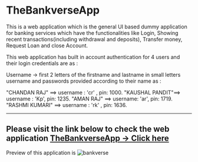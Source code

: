 # TheBankverseApp
This is a web application which is the general UI based dummy application for banking services which have the functionalities like Login, Showing recent transactions(including withdrawal and deposits), Transfer money, Request Loan and close Account.

This web application has built in account authentication for 4 users and their login credentials are as :

Username -> first 2 letters of the firstname and lastname in small letters
username and passwords provided according to their name as :

"CHANDAN RAJ" ==> username : 'cr' , pin: 1000.
"KAUSHAL PANDIT"==> username : 'Kp',  pin: 1235.
"AMAN RAJ" ==> username: 'ar',  pin: 1719.
"RASHMI KUMARI" ==> username : 'rk' , pin: 1636.

--------------------------------------------------------------
Please visit the link below to check the web application
[TheBankverseApp -> Click here](https://kaushal90060.github.io/TheBankverseApp/)
-------------------------------------------------------------------
Preview of this application is 
![bankverse](https://user-images.githubusercontent.com/60690728/180619806-b311c4bb-4893-4535-ba4e-e40be8d09261.png)

